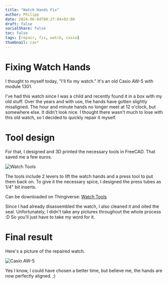 ```yaml
---
title: "Watch Hands Fix"
author: Philipp
date: 2024-06-04T00:27:04+02:00
draft: false
socialShare: false
toc: false
tags: [repair, fix, watch, casio]
thumbnail: cas*
---
```


# Fixing Watch Hands

I thought to myself today, "I'll fix my watch." It's an old Casio AW-5 with module 1301.

I've had this watch since I was a child and recently found it in a box with my old stuff.
Over the years and with use, the hands have gotten slightly misaligned. The hour and minute hands no longer meet at 12 o'clock, but somewhere else. It didn't look nice.
I thought there wasn't much to lose with this old watch, so I decided to quickly repair it myself.

# Tool design

For that, I designed and 3D printed the necessary tools in FreeCAD. That saved me a few euros.

![Watch Tools](/blog/repairs/watch-hands-fix/watch-tools.webp)

The tools include 2 levers to lift the watch hands and a press tool to put them back on.
To give it the necessary spice, I designed the press tubes as 1/4" bit inserts.

Can be downloaded on Thingiverse: [Watch Tools](https://www.thingiverse.com/thing:6649535)

Since I had already disassembled the watch, I also cleaned it and oiled the seal.
Unfortunately, I didn't take any pictures throughout the whole process :D So you'll just have to take my word for it.

# Final result

Here's a picture of the repaired watch.

![Casio AW-5](/blog/repairs/watch-hands-fix/casio-aw-5.webp)

Yes I know, I could have chosen a better time, but believe me, the hands are now perfectly aligned. ;)